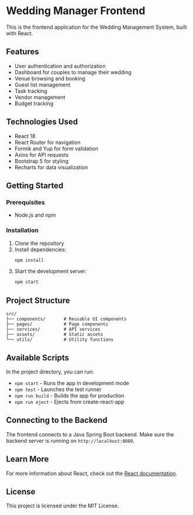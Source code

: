 # Wedding Manager Frontend

This is the frontend application for the Wedding Management System, built with React.

## Features

- User authentication and authorization
- Dashboard for couples to manage their wedding
- Venue browsing and booking
- Guest list management
- Task tracking
- Vendor management
- Budget tracking

## Technologies Used

- React 18
- React Router for navigation
- Formik and Yup for form validation
- Axios for API requests
- Bootstrap 5 for styling
- Recharts for data visualization

## Getting Started

### Prerequisites

- Node.js and npm

### Installation

1. Clone the repository
2. Install dependencies:
   ```bash
   npm install
   ```
3. Start the development server:
   ```bash
   npm start
   ```

## Project Structure

```
src/
├── components/       # Reusable UI components
├── pages/            # Page components
├── services/         # API services
├── assets/           # Static assets
└── utils/            # Utility functions
```

## Available Scripts

In the project directory, you can run:

- `npm start` - Runs the app in development mode
- `npm test` - Launches the test runner
- `npm run build` - Builds the app for production
- `npm run eject` - Ejects from create-react-app

## Connecting to the Backend

The frontend connects to a Java Spring Boot backend. Make sure the backend server is running on `http://localhost:8080`.

## Learn More

For more information about React, check out the [React documentation](https://reactjs.org/).

## License

This project is licensed under the MIT License. 